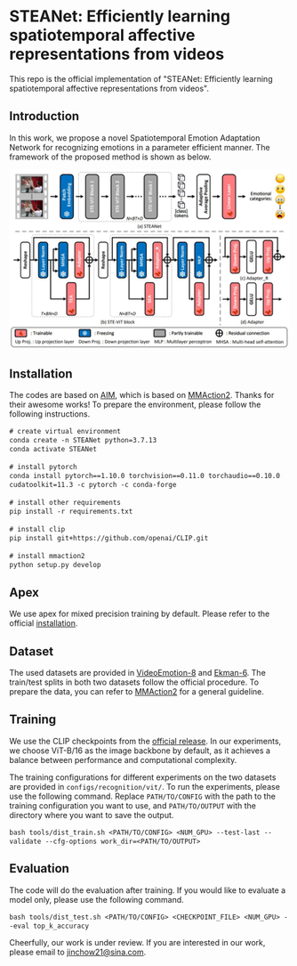# STEANet: Efficiently learning spatiotemporal affective representations from videos

This repo is the official implementation of "STEANet: Efficiently learning spatiotemporal affective representations from videos".

## Introduction

In this work, we propose a novel Spatiotemporal Emotion Adaptation Network for recognizing emotions in a parameter efficient manner. The framework of the proposed method is shown as below.

<p><img src="figure/figure.jpg" width="800" /></p>


## Installation

The codes are based on [AIM](https://github.com/taoyang1122/adapt-image-models), which is based on [MMAction2](https://github.com/open-mmlab/mmaction2). Thanks for their awesome works! To prepare the environment, please follow the following instructions.
```shell
# create virtual environment
conda create -n STEANet python=3.7.13
conda activate STEANet

# install pytorch
conda install pytorch==1.10.0 torchvision==0.11.0 torchaudio==0.10.0 cudatoolkit=11.3 -c pytorch -c conda-forge

# install other requirements
pip install -r requirements.txt

# install clip
pip install git+https://github.com/openai/CLIP.git

# install mmaction2
python setup.py develop
```
## Apex
We use apex for mixed precision training by default. Please refer to the official [installation](https://github.com/NVIDIA/apex).

## Dataset
The used datasets are provided in [VideoEmotion-8]([https://github.com/open-mmlab/mmaction2](https://drive.google.com/drive/folders/0B5peJ1MHnIWGd3pFbzMyTG5BSGs?resourcekey=0-hZ1jo5t1hIauRpYhYIvWYA)) and [Ekman-6]([https://github.com/open-mmlab/mmaction2](https://github.com/kittenish/Frame-Transformer-Network)). The train/test splits in both two datasets follow the official procedure. To prepare the data, you can refer to [MMAction2](https://github.com/open-mmlab/mmaction2) for a general guideline.


## Training
We use the CLIP checkpoints from the [official release](https://github.com/openai/CLIP). In our experiments, we choose ViT-B/16 as the image backbone by default, as it achieves a balance between
performance and computational complexity.

The training configurations for different experiments on the two datasets are provided in `configs/recognition/vit/`. To run the experiments, please use the following command. Replace `PATH/TO/CONFIG` with the path to the training configuration you want to use, and `PATH/TO/OUTPUT` with the directory where you want to save the output.
```shell
bash tools/dist_train.sh <PATH/TO/CONFIG> <NUM_GPU> --test-last --validate --cfg-options work_dir=<PATH/TO/OUTPUT>
```

## Evaluation
The code will do the evaluation after training. If you would like to evaluate a model only, please use the following command.
```shell
bash tools/dist_test.sh <PATH/TO/CONFIG> <CHECKPOINT_FILE> <NUM_GPU> --eval top_k_accuracy
```

Cheerfully, our work is under review. If you are interested in our work, please email to [jinchow21@sina.com](jinchow21@sina.com).


